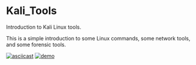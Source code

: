 # Kali_Tools
Introduction to Kali Linux tools. 

This is a simple introduction to some Linux commands, some network tools, and some forensic tools. 

[![asciicast](https://asciinema.org/a/GXeULYC2qUo8pLupYoEul1QkF.svg)](https://asciinema.org/a/GXeULYC2qUo8pLupYoEul1QkF)
[![demo](https://asciinema.org/a/335480.svg)](https://asciinema.org/a/GXeULYC2qUo8pLupYoEul1QkF)
